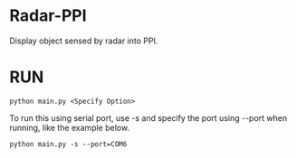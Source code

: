 # Radar-PPI
Display object sensed by radar into PPI. 

# RUN
```shell
python main.py <Specify Option>
```

To run this using serial port, use -s and specify the port using --port when running, like the example below. 
```shell
python main.py -s --port=COM6
```

